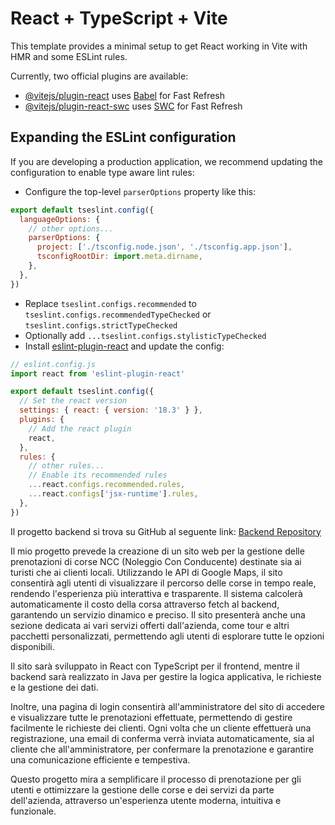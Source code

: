 # React + TypeScript + Vite

This template provides a minimal setup to get React working in Vite with HMR and some ESLint rules.

Currently, two official plugins are available:

- [@vitejs/plugin-react](https://github.com/vitejs/vite-plugin-react/blob/main/packages/plugin-react/README.md) uses [Babel](https://babeljs.io/) for Fast Refresh
- [@vitejs/plugin-react-swc](https://github.com/vitejs/vite-plugin-react-swc) uses [SWC](https://swc.rs/) for Fast Refresh

## Expanding the ESLint configuration

If you are developing a production application, we recommend updating the configuration to enable type aware lint rules:

- Configure the top-level `parserOptions` property like this:

```js
export default tseslint.config({
  languageOptions: {
    // other options...
    parserOptions: {
      project: ['./tsconfig.node.json', './tsconfig.app.json'],
      tsconfigRootDir: import.meta.dirname,
    },
  },
})
```

- Replace `tseslint.configs.recommended` to `tseslint.configs.recommendedTypeChecked` or `tseslint.configs.strictTypeChecked`
- Optionally add `...tseslint.configs.stylisticTypeChecked`
- Install [eslint-plugin-react](https://github.com/jsx-eslint/eslint-plugin-react) and update the config:

```js
// eslint.config.js
import react from 'eslint-plugin-react'

export default tseslint.config({
  // Set the react version
  settings: { react: { version: '18.3' } },
  plugins: {
    // Add the react plugin
    react,
  },
  rules: {
    // other rules...
    // Enable its recommended rules
    ...react.configs.recommended.rules,
    ...react.configs['jsx-runtime'].rules,
  },
})
```
Il progetto backend si trova su GitHub al seguente link: [Backend Repository](https://github.com/Vale-n-tina/BackAndNcc)

Il mio progetto prevede la creazione di un sito web per la gestione delle prenotazioni di corse NCC (Noleggio Con Conducente) destinate sia ai turisti che ai clienti locali. Utilizzando le API di Google Maps, il sito consentirà agli utenti di visualizzare il percorso delle corse in tempo reale, rendendo l'esperienza più interattiva e trasparente.
Il sistema calcolerà automaticamente il costo della corsa attraverso fetch al backend, garantendo un servizio dinamico e preciso. Il sito presenterà anche una sezione dedicata ai vari servizi offerti dall'azienda, come tour e altri pacchetti personalizzati, permettendo agli utenti di esplorare tutte le opzioni disponibili.

Il sito sarà sviluppato in React con  TypeScript per il frontend, mentre il backend sarà realizzato in Java per gestire la logica applicativa, le richieste e la gestione dei dati.

Inoltre, una pagina di login consentirà all'amministratore del sito di accedere e visualizzare tutte le prenotazioni effettuate, permettendo di gestire facilmente le richieste dei clienti. Ogni volta che un cliente effettuerà una registrazione, una email di conferma verrà inviata automaticamente, sia al cliente che all'amministratore, per confermare la prenotazione e garantire una comunicazione efficiente e tempestiva.

Questo progetto mira a semplificare il processo di prenotazione per gli utenti e ottimizzare la gestione delle corse e dei servizi da parte dell'azienda, attraverso un'esperienza utente moderna, intuitiva e funzionale.
